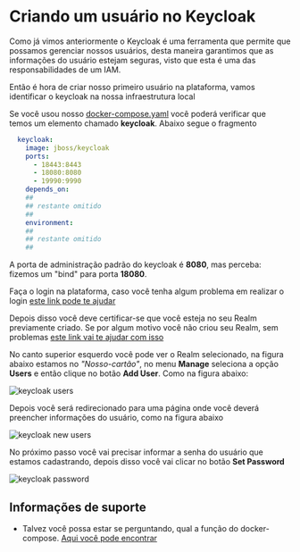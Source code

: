 # Criando um usuário no Keycloak

Como já vimos anteriormente o Keycloak é uma ferramenta que permite que possamos gerenciar nossos usuários,
desta maneira garantimos que as informações do usuário estejam seguras, visto que esta é uma das responsabilidades
de um IAM.

Então é hora de criar nosso primeiro usuário na plataforma, vamos identificar o keycloak na nossa infraestrutura local

Se você usou nosso [docker-compose.yaml](../ops/docker-compose.yaml) você poderá verificar
que temos um elemento chamado **keycloak**. Abaixo segue o fragmento

```yaml
  keycloak:
    image: jboss/keycloak
    ports:
      - 18443:8443
      - 18080:8080
      - 19990:9990
    depends_on:
    ##
    ## restante omitido
    ##
    environment:
    ##
    ## restante omitido
    ##
``` 
A porta de administração padrão do keycloak é **8080**, mas perceba: fizemos um "bind" para
porta **18080**.

Faça o login na plataforma, caso você tenha algum problema em realizar o login [este link pode te ajudar](keycloak-login.md)

Depois disso você deve certificar-se que você esteja no seu Realm previamente criado. Se por algum motivo você não criou seu Realm, sem problemas
[este link vai te ajudar com isso](keycloak-realm.md)

No canto superior esquerdo você pode ver o Realm selecionado, na figura abaixo estamos no _"Nosso-cartão"_, no menu **Manage** seleciona a opção
**Users** e então clique no botão **Add User**. Como na figura abaixo:

![keycloak users](../images/keycloak/users.png "users keycloak")

Depois você será redirecionado para uma página onde você deverá preencher informações do usuário, como na figura abaixo

![keycloak new users](../images/keycloak/novo_usuario.png "novo usuario")

No próximo passo você vai precisar informar a senha do usuário que estamos cadastrando, depois disso você vai clicar no botão
**Set Password**

![keycloak password](../images/keycloak/password_user.png "password")

## Informações de suporte

* Talvez você possa estar se perguntando, qual a função do docker-compose. [Aqui você pode encontrar](https://docs.docker.com/compose/) 

